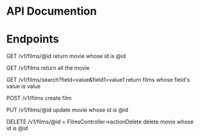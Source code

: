 # API Documention

# Endpoints

GET /v1/films/@id
	return movie whose id is @id

GET /v1/films
	return all the movie

GET /v1/films/search?field=value&field1=value1
	return films whose field's value is value

POST /v1/films
	create film

PUT /v1/films/@id
	update movie whose id is @id

DELETE /v1/films/@id = FilmsController->actionDelete
	delete movie whose id is @id